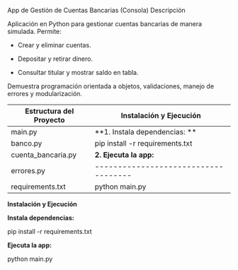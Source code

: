App de Gestión de Cuentas Bancarias (Consola)
Descripción

Aplicación en Python para gestionar cuentas bancarias de manera simulada. Permite:

* Crear y eliminar cuentas.

* Depositar y retirar dinero.

* Consultar titular y mostrar saldo en tabla.

Demuestra programación orientada a objetos, validaciones, manejo de errores y modularización.


| **Estructura del Proyecto**        | **Instalación y Ejecución**        |
|------------------------------------|------------------------------------|
| main.py                            | **1. Instala dependencias: **      |
| banco.py                           | pip install -r requirements.txt    |
| cuenta_bancaria.py                 | **2. Ejecuta la app:**             |
| errores.py                         |------------------------------------|
| requirements.txt                   |     python main.py                 |

**Instalación y Ejecución**

**Instala dependencias:**

pip install -r requirements.txt


**Ejecuta la app:**

python main.py
